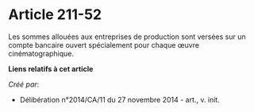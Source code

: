 # Article 211-52

Les sommes allouées aux entreprises de production sont versées sur un compte bancaire ouvert spécialement pour chaque œuvre
cinématographique.

**Liens relatifs à cet article**

_Créé par_:

  - Délibération n°2014/CA/11 du 27 novembre 2014 - art., v. init.
